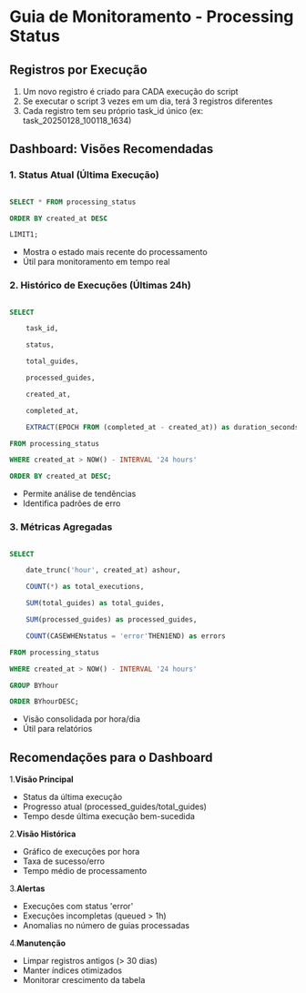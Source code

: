 # Guia de Monitoramento - Processing Status

## Registros por Execução

1. Um novo registro é criado para CADA execução do script
2. Se executar o script 3 vezes em um dia, terá 3 registros diferentes
3. Cada registro tem seu próprio task_id único (ex: task_20250128_100118_1634)

## Dashboard: Visões Recomendadas

### 1. Status Atual (Última Execução)

```sql

SELECT * FROM processing_status 

ORDER BY created_at DESC

LIMIT1;

```

- Mostra o estado mais recente do processamento
- Útil para monitoramento em tempo real

### 2. Histórico de Execuções (Últimas 24h)

```sql

SELECT

    task_id,

    status,

    total_guides,

    processed_guides,

    created_at,

    completed_at,

    EXTRACT(EPOCH FROM (completed_at - created_at)) as duration_seconds

FROM processing_status 

WHERE created_at > NOW() - INTERVAL '24 hours'

ORDER BY created_at DESC;

```

- Permite análise de tendências
- Identifica padrões de erro

### 3. Métricas Agregadas

```sql

SELECT

    date_trunc('hour', created_at) ashour,

    COUNT(*) as total_executions,

    SUM(total_guides) as total_guides,

    SUM(processed_guides) as processed_guides,

    COUNT(CASEWHENstatus = 'error'THEN1END) as errors

FROM processing_status

WHERE created_at > NOW() - INTERVAL '24 hours'

GROUP BYhour

ORDER BYhourDESC;

```

- Visão consolidada por hora/dia
- Útil para relatórios

## Recomendações para o Dashboard

1.**Visão Principal**

- Status da última execução
- Progresso atual (processed_guides/total_guides)
- Tempo desde última execução bem-sucedida

2.**Visão Histórica**

- Gráfico de execuções por hora
- Taxa de sucesso/erro
- Tempo médio de processamento

3.**Alertas**

- Execuções com status 'error'
- Execuções incompletas (queued > 1h)
- Anomalias no número de guias processadas

4.**Manutenção**

- Limpar registros antigos (> 30 dias)
- Manter índices otimizados
- Monitorar crescimento da tabela
